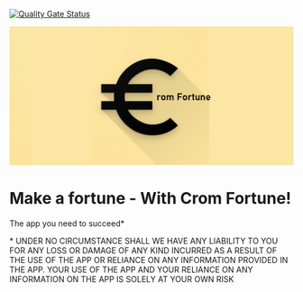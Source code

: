 [![Quality Gate Status](https://sonarcloud.io/api/project_badges/measure?project=com.sundbybergsit.cromfortune&metric=alert_status)](https://sonarcloud.io/dashboard?id=com.sundbybergsit.cromfortune)

![image info](logo.png)

# Make a fortune - With Crom Fortune!
The app you need to succeed*

\* UNDER NO CIRCUMSTANCE SHALL WE HAVE ANY LIABILITY TO YOU FOR ANY LOSS OR DAMAGE OF ANY KIND INCURRED AS A RESULT OF THE USE OF THE APP OR RELIANCE ON ANY INFORMATION PROVIDED IN THE APP. YOUR USE OF THE APP AND YOUR RELIANCE ON ANY INFORMATION ON THE APP IS SOLELY AT YOUR OWN RISK
